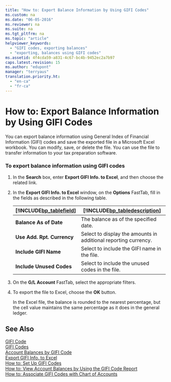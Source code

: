 ```yaml
---
title: "How to: Export Balance Information by Using GIFI Codes"
ms.custom: na
ms.date: "06-05-2016"
ms.reviewer: na
ms.suite: na
ms.tgt_pltfrm: na
ms.topic: "article"
helpviewer_keywords: 
  - "GIFI codes, exporting balances"
  - "exporting, balances using GIFI codes"
ms.assetid: 4f4cda59-a831-4c67-bc4b-9452ec2a7b97
caps.latest.revision: 15
ms.author: "edupont"
manager: "terryaus"
translation.priority.ht: 
  - "en-ca"
  - "fr-ca"
---
```

# How to: Export Balance Information by Using GIFI Codes
You can export balance information using General Index of Financial Information \(GIFI\) codes and save the exported file in a Microsoft Excel workbook. You can modify, save, or delete the file. You can use the file to transfer information to your tax preparation software.  
  
### To export balance information using GIFI codes  
  
1.  In the **Search** box, enter **Export GIFI Info. to Excel**, and then choose the related link.  
  
2.  In the **Export GIFI Info. to Excel** window, on the **Options** FastTab, fill in the fields as described in the following table.  
  
    |[!INCLUDE[bp_tablefield](../../ApplicationDesign/includes/bp_tablefield_md.md)]|[!INCLUDE[bp_tabledescription](../../ApplicationDesign/includes/bp_tabledescription_md.md)]|  
    |---------------------------------|---------------------------------------|  
    |**Balance As of Date**|The balance as of the specified date.|  
    |**Use Add. Rpt. Currency**|Select to display the amounts in additional reporting currency.|  
    |**Include GIFI Name**|Select to include the GIFI name in the file.|  
    |**Include Unused Codes**|Select to include the unused codes in the file.|  
  
3.  On the **G\/L Account** FastTab, select the appropriate filters.  
  
4.  To export the file to Excel, choose the **OK** button.  
  
     In the Excel file, the balance is rounded to the nearest percentage, but the cell value maintains the same percentage as it does in the general ledger.  
  
## See Also  
 [GIFI Code](../../LocalFunctionalityForMicrosoftDynamicsNav2016/Canada/-$-t_10015-gifi-code-$-.md)   
 [GIFI Codes](../../LocalFunctionalityForMicrosoftDynamicsNav2016/Canada/gifi-codes.md)   
 [Account Balances by GIFI Code](../../LocalFunctionalityForMicrosoftDynamicsNav2016/Canada/-$-r_10004-account-balances-by-gifi-code-$-.md)   
 [Export GIFI Info. to Excel](../../LocalFunctionalityForMicrosoftDynamicsNav2016/Canada/-$-b_10005-export-gifi-info.-to-excel-$-.md)   
 [How to: Set Up GIFI Codes](../../LocalFunctionalityForMicrosoftDynamicsNav2016/Canada/how-to-set-up-gifi-codes.md)   
 [How to: View Account Balances by Using the GIFI Code Report](../../LocalFunctionalityForMicrosoftDynamicsNav2016/Canada/how-to-view-account-balances-by-using-the-gifi-code-report.md)   
 [How to: Associate GIFI Codes with Chart of Accounts](../../LocalFunctionalityForMicrosoftDynamicsNav2016/Canada/how-to-associate-gifi-codes-with-chart-of-accounts.md)